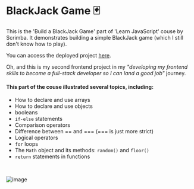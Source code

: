 # BlackJack Game 🃏

This is the 'Build a BlackJack Game' part of 'Learn JavaScript' couse by Scrimba. It demonstrates building a simple BlackJack game (which I still don't know how to play).

You can access the deployed project [here](https://beautiful-cannoli-649a17.netlify.app/).

Oh, and this is my second frontend project in my *"developing my frontend skills to become a full-stack developer so I can land a good job"* journey. 

#### This part of the couse illustrated several topics, including:
- How to declare and use arrays
- How to declare and use objects
- booleans
- `if-else` statements
- Comparison operators
- Difference between == and ===  (=== is just more strict)
- Logical operators
- `for` loops
- The `Math` object and its methods: `random()` and `floor()`
- `return` statements in functions

<br>

![image](https://github.com/user-attachments/assets/cf3dd77d-ef8c-4155-aa90-98ba5ec1d7ce)
